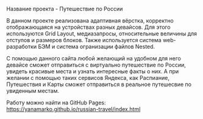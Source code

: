 Название проекта - Путешествие по России

В данном проекте реализована адаптивная вёрстка, корректно отображающаяся на устройствах разных девайсов. Для этого используются Grid Layout, медиазапросы, относительные величины для отступов и размеров блоков. Также используется система web-разработки БЭМ и система огранизации файлов Nested.

С помощью данного сайта любой желающий на удобном для него девайсе сможет отправиться с виртуально путешествие по России, увидеть красивые места и узнать интересные факты о них. А при желании с помощью таких сервисов Яндекса, как Распиание, Путешествия и Карты сможет отправиться в реальное путешесвие по увиденным местам.

Работу можно найти на GitHub Pages: https://yanamarko.github.io/russian-travel/index.html
